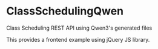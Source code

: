 # ClassSchedulingQwen
Class Scheduling REST API using Qwen3's generated files

This provides a frontend example using jQuery JS library.